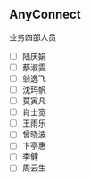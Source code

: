 ## AnyConnect
业务四部人员
  - [ ] 陆庆娟
  - [ ] 蔡淑雯
  - [ ] 翁逸飞
  - [ ] 沈玙帆
  - [ ] 莫寅凡
  - [ ] 肖士宽
  - [ ] 王雨乐
  - [ ] 曾晓波
  - [ ] 卞亭惠
  - [ ] 李健
  - [ ] 周云生

### 